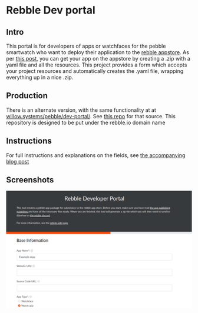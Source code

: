 # Rebble Dev portal

## Intro

This portal is for developers of apps or watchfaces for the pebble smartwatch who want to deploy their application to the [rebble appstore](https://apps.rebble.io). As per [this post](https://github.com/pebble-dev/wiki/wiki/Preparing-a-new-app-for-the-Rebble-App-Store), you can get your app on the appstore by creating a .zip with a yaml file and all the resources. This project provides a form which accepts your project resources and automatically creates the .yaml file, wrapping everything up in a nice .zip.   

## Production

There is an alternate version, with the same functionality at at [willow.systems/pebble/dev-portal/](https://willow.systems/pebble/dev-portal/). See [this repo](https://github.com/Willow-Systems/psuedo-dev-portal) for that source. This repository is designed to be put under the rebble.io domain name

## Instructions

For full instructions and explanations on the fields, see [the accompanying blog post](https://willow.systems/a-quick-and-dirty-dev-portal-for-the-rebble-app-store/)

## Screenshots

![](./img/screenshot.png)
